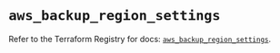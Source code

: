 # `aws_backup_region_settings`

Refer to the Terraform Registry for docs: [`aws_backup_region_settings`](https://registry.terraform.io/providers/hashicorp/aws/5.86.1/docs/resources/backup_region_settings).
